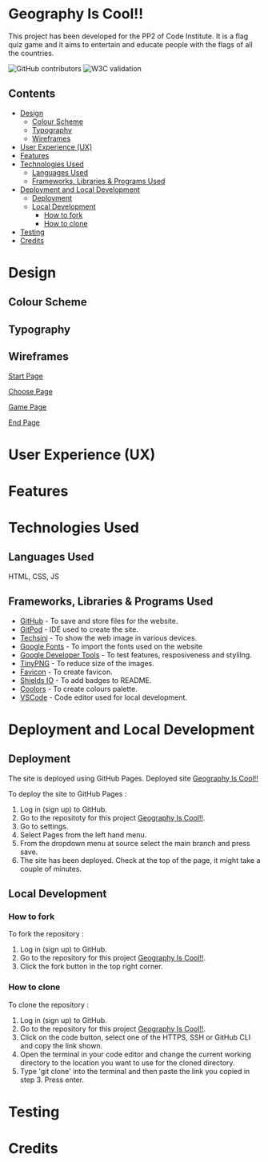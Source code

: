 # Geography Is Cool!!

This project has been developed for the PP2 of Code Institute. It is
a flag quiz game and it aims to entertain and educate people with the flags of all the countries.

![GitHub contributors](https://img.shields.io/badge/CONTRIBUTORS-1-<RED>) ![W3C validation](https://img.shields.io/badge/W3C-VALIDATED-<GREEN>)

## Contents

* [Design](#design)
  * [Colour Scheme](#colour-scheme)
  * [Typography](#typography)
  * [Wireframes](#wireframes)
* [User Experience (UX)](#user-experience-ux)  
* [Features](#features)
* [Technologies Used](#technologies-used)
  * [Languages Used](#languages-used)
  * [Frameworks, Libraries & Programs Used](#frameworks-libraries--programs-used)
* [Deployment and Local Development](#deployment-and-local-development)
  * [Deployment](#deployment)
  * [Local Development](#local-development)
    * [How to fork](#how-to-fork)
    * [How to clone](#how-to-clone)
* [Testing](#testing)
* [Credits](#credits)

# Design

   ## Colour Scheme
   ## Typography
   ## Wireframes
   [Start Page](documentation/wireframes/start-page.png)

   [Choose Page](documentation/wireframes/choose-level-page.png)

   [Game Page](documentation/wireframes/game-page.png)
   
   [End Page](documentation/wireframes/end-page.png)

# User Experience (UX)

# Features

# Technologies Used
## Languages Used
HTML, CSS, JS
## Frameworks, Libraries & Programs Used
* [GitHub](https://github.com/) - To save and store files for the website.
* [GitPod](https://gitpod.io/) - IDE used to create the site.
* [Techsini](https://techsini.com/multi-mockup/index.php) - To show the web image in various devices.
* [Google Fonts](https://fonts.google.com/) - To import the fonts used on the website
* [Google Developer Tools](https://developer.chrome.com/docs/) - To test features, resposiveness and stylilng.
* [TinyPNG](https://tinypng.com/) - To reduce size of the images.
* [Favicon](https://favicon.io/) - To create favicon.
* [Shields IO](https://shields.io/) - To add badges to README.
* [Coolors](https://coolors.co/) - To create colours palette.
* [VSCode](https://code.visualstudio.com/) - Code editor used for local development.
# Deployment and Local Development

## Deployment
The site is deployed using GitHub Pages. Deployed site [Geography Is Cool!!](https://vasileios20.github.io/geography-is-cool/index.html)

To deploy the site to GitHub Pages :
1. Log in (sign up) to GitHub.
2. Go to the repositoty for this project [Geography Is Cool!!](https://github.com/Vasileios20/geography-is-cool).
3. Go to settings.
4. Select Pages from the left hand menu.
5. From the dropdown menu at source select the main branch and press save.
6. The site has been deployed. Check at the top of the page, it might take a couple of minutes.
## Local Development
### How to fork
To fork the repository :
1. Log in (sign up) to GitHub.
2. Go to the repository for this project [Geography Is Cool!!](https://github.com/Vasileios20/geography-is-cool).
3. Click the fork button in the top right corner.

### How to clone
To clone the repository :
1. Log in (sign up) to GitHub.
2. Go to the repository for this project [Geography Is Cool!!](https://github.com/Vasileios20/geography-is-cool).
3. Click on the code button, select one of the HTTPS, SSH or GitHub CLI and copy the link shown.
4. Open the terminal in your code editor and change the current working directory to the location you want to use for the cloned directory.
5. Type 'git clone' into the terminal and then paste the link you copied in step 3. Press enter.

# Testing

# Credits